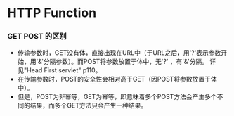 # HTTP Function
### GET POST 的区别
- 传输参数时，GET没有体，直接出现在URL中（于URL之后，用'?'表示参数开始，用'&'分隔参数）。而POST将参数放置于体中，无'?' ，有'&'分隔。 详见"Head First servlet" p110。
- 在传输参数时，POST的安全性会相对高于GET（因POST将参数放置于体中）。
- 但是，POST为非幂等，GET为幂等，即意味着多个POST方法会产生多个不同的结果，而多个GET方法只会产生一种结果。